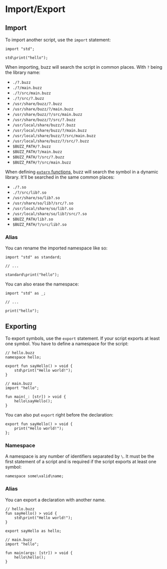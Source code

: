 # Import/Export

## Import

To import another script, use the `import` statement:
```buzz
import "std";

std\print("hello");
```

When importing, buzz will search the script in common places. With `?` being the library name:
- `./?.buzz`
- `./?/main.buzz`
- `./?/src/main.buzz`
- `./?/src/?.buzz`
- `/usr/share/buzz/?.buzz`
- `/usr/share/buzz/?/main.buzz`
- `/usr/share/buzz/?/src/main.buzz`
- `/usr/share/buzz/?/src/?.buzz`
- `/usr/local/share/buzz/?.buzz`
- `/usr/local/share/buzz/?/main.buzz`
- `/usr/local/share/buzz/?/src/main.buzz`
- `/usr/local/share/buzz/?/src/?.buzz`
- `$BUZZ_PATH/?.buzz`
- `$BUZZ_PATH/?/main.buzz`
- `$BUZZ_PATH/?/src/?.buzz`
- `$BUZZ_PATH/?/src/main.buzz`

When defining [`extern` functions](/guide/calling-native-code.html), buzz will search the symbol in a dynamic library. It'll be searched in the same common places:
- `./?.so`
- `./?/src/lib?.so`
- `/usr/share/so/lib?.so`
- `/usr/share/so/lib?/src/?.so`
- `/usr/local/share/so/lib?.so`
- `/usr/local/share/so/lib?/src/?.so`
- `$BUZZ_PATH/lib?.so`
- `$BUZZ_PATH/?/src/lib?.so`

### Alias
You can rename the imported namespace like so:
```buzz
import "std" as standard;

// ...

standard\print("hello");
```

You can also erase the namespace:
```buzz
import "std" as _;

// ...

print("hello");
```

## Exporting

To export symbols, use the `export` statement. If your script exports at least one symbol. You have to define a namespace for the script:

```buzz
// hello.buzz
namespace hello;

export fun sayHello() > void {
    std\print("Hello world!");
}
```

```buzz
// main.buzz
import "hello";

fun main(_: [str]) > void {
    hello\sayHello();
}
```

You can also put `export` right before the declaration:
```buzz
export fun sayHello() > void {
    print("Hello world!");
};
```

### Namespace

A namespace is any number of identifiers separated by `\`. It must be the first statement of a script and is required if the script exports at least one symbol:
```buzz
namespace some\valid\name;
```

### Alias
You can export a declaration with another name.
```buzz
// hello.buzz
fun sayHello() > void {
    std\print("Hello world!");
}

export sayHello as hello;
```

```buzz
// main.buzz
import "hello";

fun main(args: [str]) > void {
    hello\hello();
}
```
